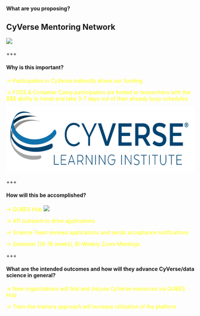 #### What are you proposing?

## CyVerse Mentoring Network

<img src="/assets/imagery/Learning_center_white.png" height="175">

+++

#### Why is this important?

<span style="font-size: 100%; color:#FFFF00"> → Participation in CyVerse indirectly drives our funding </span> <!-- .element: class="fragment" -->

<span style="font-size: 100%; color:#FFFF00"> → FOSS & Container Camp participation are limited to researchers with the $$$ ability to travel and take 3-7 days out of their already busy schedules </span> <!-- .element: class="fragment" -->

<img src="/assets/imagery/cyverse_cmyk.png" height="175">


+++

#### How will this be accomplished?

<span style="font-size: 100%; color:#FFFF00"> → QUBES Hub </span> <a href="https://qubeshub.org"></a>
<img src="https://qubeshub.org/app/site/media/images/billboards/qubes_logo_web_200x200.png" height="200"><!-- .element: class="fragment" -->

<span style="font-size: 100%; color:#FFFF00"> → 411 outreach to drive applications </span> <!-- .element: class="fragment" -->

<span style="font-size: 100%; color:#FFFF00"> → Science Team reviews applications and sends acceptance notifications </span> <!-- .element: class="fragment" -->

<span style="font-size: 100%; color:#FFFF00"> → Semester (14-16 weeks), Bi-Weekly Zoom Meetings </span> <!-- .element: class="fragment" -->

+++

#### What are the intended outcomes and how will they advance CyVerse/data science in general?

<span style="font-size: 100%; color:#FFFF00"> → New organizations will find and (re)use CyVerse resources via QUBES Hub </span> <!-- .element: class="fragment" -->

<span style="font-size: 100%; color:#FFFF00"> → Train-the-trainers approach will increase utilization of the platform </span> <!-- .element: class="fragment" -->
